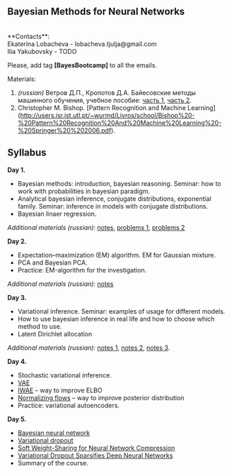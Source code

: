 ## Bayesian Methods for Neural Networks
<br />
**Contacts**: <br />
Ekaterina Lobacheva - lobacheva.tjulja@gmail.com  <br />
Ilia Yakubovsky - TODO <br />

Please, add tag **[BayesBootcamp]** to all the emails.

Materials: <br />
1. *(russian)* Ветров Д.П., Кропотов Д.А. Байесовские методы машинного обучения, учебное пособие: [часть 1](http://www.machinelearning.ru/wiki/images/e/e1/BayesML-2007-textbook-1.pdf), 
[часть 2](http://www.machinelearning.ru/wiki/images/4/43/BayesML-2007-textbook-2.pdf).<br />
2. Christopher M. Bishop. [Pattern Recognition and Machine Learning]
(http://users.isr.ist.utl.pt/~wurmd/Livros/school/Bishop%20-%20Pattern%20Recognition%20And%20Machine%20Learning%20-%20Springer%20%202006.pdf).

## Syllabus  <br />
**Day 1.** <br />
* Bayesian methods: introduction, bayesian reasoning. Seminar: how to work with probabilities in bayesian paradigm.
* Analytical bayesian inference, conjugate distributions, exponential family. Seminar: inference in models with conjugate distributions.  
* Bayesian linaer regression.

*Additional materials (russian):* [notes](http://www.machinelearning.ru/wiki/images/8/8c/Lecture7_2012.pdf), 
    [problems 1](http://www.machinelearning.ru/wiki/images/1/18/S01_bayesian_reasoning_2016.pdf),
    [problems 2](http://www.machinelearning.ru/wiki/images/2/23/BMML_sem2_2016.pdf)

**Day 2.** <br />
* Expectation–maximization (EM) algorithm. EM for Gaussian mixture. 
* PCA and Bayesian PCA.
* Practice: ЕМ-algorithm for the investigation.

*Additional materials (russian):* [notes](http://www.machinelearning.ru/wiki/images/7/73/BMMO11_11.pdf)
  
**Day 3.** <br />
* Variational inference. Seminar: examples of usage for different models. 
* How to use bayesian inference in real life and how to choose which method to use. 
* Latent Dirichlet allocation

*Additional materials (russian):* [notes 1](http://www.machinelearning.ru/wiki/images/6/60/BMMO14_variational_lecture.pdf),
  [notes 2](http://www.machinelearning.ru/wiki/images/5/57/BMMO11_9.pdf),
  [notes 3](http://www.machinelearning.ru/wiki/images/8/82/BMMO11_14.pdf).

**Day 4.** <br />
* Stochastic variational inference. 
* [VAE](https://arxiv.org/abs/1312.6114) 
* [IWAE](https://arxiv.org/abs/1509.00519) – way to improve ELBO  
* [Normalizing flows](https://arxiv.org/pdf/1505.05770.pdf) – way to improve posterior distribution  
* Practice: variational autoencoders.

**Day 5.** <br />
* [Bayesian neural network](https://arxiv.org/abs/1505.05424) 
* [Variational dropout](https://arxiv.org/abs/1506.02557) 
* [Soft Weight-Sharing for Neural Network Compression](https://arxiv.org/abs/1702.04008) 
* [Variational Dropout Sparsifies Deep Neural Networks](https://arxiv.org/abs/1701.05369) 
* Summary of the course.
